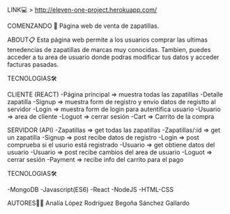 LINK💻 >
http://eleven-one-project.herokuapp.com/

COMENZANDO 🚀
Página web de venta de zapatillas.

ABOUT📋
Esta página web permite a los usuarios comprar las ultimas tenedencias de zapatillas de marcas muy conocidas. 
Tambien, puedes acceder a tu area de usuario donde podras modificar tus datos y acceder facturas pasadas.

TECNOLOGIAS🛠️

CLIENTE (REACT)
-Página principal => muestra todas las zapatillas
-Detalle zapatilla
-Signup => muestra form de registro y envio datos de registto al servidor
-Login => muestra form de login para autentifica usuario
-Usuario => area de cliente
-Loguot => cerrar sesión
-Cart => Carrito de la compra

SERVIDOR (API)
-Zapatillas  => get todas las zapatillas
-Zapatillas/:id => get un zapatilla
-Signup => post recibe datos de registro
-Login => post comprueba si el usurio está registrado
-Usuario => get obtiene datos del usuario
-Usuario => post recibe cambios del area de usuario
-Loguot => cerrar sesión
-Payment => recibe info del carrito para el pago

TECNOLOGIAS🛠️

-MongoDB
-Javascript(ES6)
-React
-NodeJS
-HTML-CSS

AUTORES👩‍💻
Analía López Rodríguez
Begoña Sánchez Gallardo
